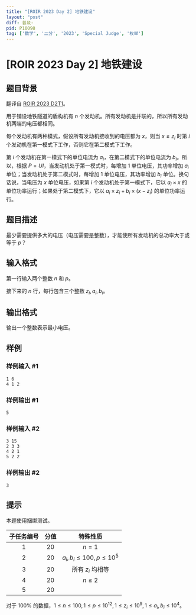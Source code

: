 ```yaml
---
title: "[ROIR 2023 Day 2] 地铁建设"
layout: "post"
diff: 普及-
pid: P10098
tag: ['数学', '二分', '2023', 'Special Judge', '枚举']
---
```

# [ROIR 2023 Day 2] 地铁建设
## 题目背景

翻译自 [ROIR 2023 D2T1](https://neerc.ifmo.ru/school/archive/2022-2023/ru-olymp-regional-2023-day2.pdf)。

用于铺设地铁隧道的盾构机有 $n$ 个发动机。所有发动机是并联的，所以所有发动机两端的电压都相同。

每个发动机有两种模式，假设所有发动机接收到的电压都为 $x$，则当 $x\le z_i$ 时第 $i$ 个发动机在第一模式下工作，否则它在第二模式下工作。

第 $i$ 个发动机在第一模式下的单位电流为 $a_i$，在第二模式下的单位电流为 $b_i$。所以，根据 $P=UI$，当发动机处于第一模式时，每增加 $1$ 单位电压，其功率增加 $a_i$ 单位；当发动机处于第二模式时，每增加 $1$ 单位电压，其功率增加 $b_i$ 单位。换句话说，当电压为 $x$ 单位电压，如果第 $i$ 个发动机处于第一模式下，它以 $a_i\times x$ 的单位功率运行；如果处于第二模式下，它以 $a_i\times z_i + b_i\times(x - z_i)$ 的单位功率运行。
## 题目描述

最少需要提供多大的电压（电压需要是整数），才能使所有发动机的总功率大于或等于 $p$？
## 输入格式

第一行输入两个整数 $n$ 和 $p$。

接下来的 $n$ 行，每行包含三个整数 $z_i,a_i,b_i$。
## 输出格式

输出一个整数表示最小电压。
## 样例

### 样例输入 #1
```
1 6
4 1 2
```
### 样例输出 #1
```
5
```
### 样例输入 #2
```
3 15
2 3 3
4 2 1
5 2 2
```
### 样例输出 #2
```
3
```
## 提示

本题使用捆绑测试。

| 子任务编号 | 分值 | 特殊性质 |
| :----------: | :----------: | :----------: |
| $1$ | $20$ | $n=1$ |
| $2$ | $20$ | $a_i,b_i\le100,p\le10^5$ |
| $3$ | $20$ | 所有 $z_i$ 均相等 |
| $4$ | $20$ | $n\le2$ |
| $5$ | $20$ |  |

对于 $100\%$ 的数据，$1 \le n \le 100,1 \le p \le 10^{12},1 \le z_i \le 10^9,1 \le a_i,b_i \le 10^4$。

